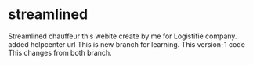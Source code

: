 # streamlined
Streamlined chauffeur this webite create by me for Logistifie company.
added helpcenter url
This is new branch for learning.
This version-1 code
This changes from both branch.

